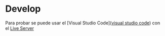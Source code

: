 # Develop

Para probar se puede usar el [Visual Studio Code]([visual studio code](https://code.visualstudio.com/)) con el [Live Server](https://marketplace.visualstudio.com/items?itemName=ritwickdey.LiveServer)
